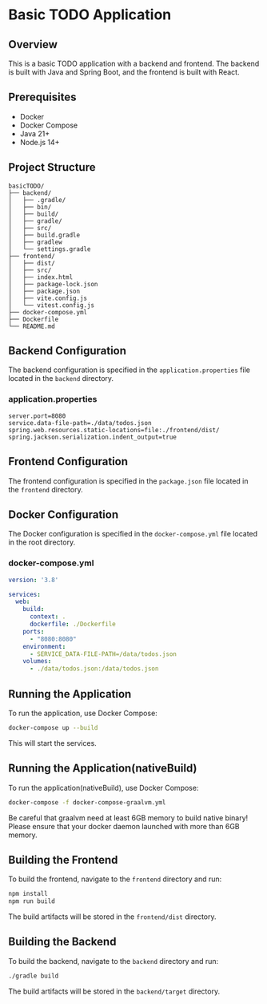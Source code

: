 # Basic TODO Application

## Overview
This is a basic TODO application with a backend and frontend. The backend is built with Java and Spring Boot, and the frontend is built with React.

## Prerequisites
- Docker
- Docker Compose
- Java 21+
- Node.js 14+

## Project Structure
```
basicTODO/
├── backend/
│   ├── .gradle/
│   ├── bin/
│   ├── build/
│   ├── gradle/
│   ├── src/
│   ├── build.gradle
│   ├── gradlew
│   └── settings.gradle
├── frontend/
│   ├── dist/
│   ├── src/
│   ├── index.html
│   ├── package-lock.json
│   ├── package.json
│   ├── vite.config.js
│   └── vitest.config.js
├── docker-compose.yml
├── Dockerfile
└── README.md
```

## Backend Configuration
The backend configuration is specified in the `application.properties` file located in the `backend` directory.

### application.properties
```properties
server.port=8080
service.data-file-path=./data/todos.json
spring.web.resources.static-locations=file:./frontend/dist/
spring.jackson.serialization.indent_output=true
```

## Frontend Configuration
The frontend configuration is specified in the `package.json` file located in the `frontend` directory.

## Docker Configuration
The Docker configuration is specified in the `docker-compose.yml` file located in the root directory.

### docker-compose.yml
```yaml
version: '3.8'

services:
  web:
    build:
      context: .
      dockerfile: ./Dockerfile
    ports:
      - "8080:8080"
    environment:
      - SERVICE_DATA-FILE-PATH=/data/todos.json
    volumes:
      - ./data/todos.json:/data/todos.json
```

## Running the Application
To run the application, use Docker Compose:

```sh
docker-compose up --build
```

This will start the services.

## Running the Application(nativeBuild)
To run the application(nativeBuild), use Docker Compose:

```sh
docker-compose -f docker-compose-graalvm.yml
```

Be careful that graalvm need at least 6GB memory to build native binary!
Please ensure that your docker daemon launched with more than 6GB memory.

## Building the Frontend
To build the frontend, navigate to the `frontend` directory and run:

```sh
npm install
npm run build
```

The build artifacts will be stored in the `frontend/dist` directory.

## Building the Backend
To build the backend, navigate to the `backend` directory and run:

```sh
./gradle build
```

The build artifacts will be stored in the `backend/target` directory.